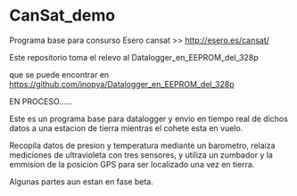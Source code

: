 # CanSat_demo
Programa base para consurso Esero cansat >>  http://esero.es/cansat/


  Este repositorio toma el relevo al Datalogger_en_EEPROM_del_328p
  
  que se puede encontrar en
  https://github.com/inopya/Datalogger_en_EEPROM_del_328p
  
  EN PROCESO......
  
  
Este es un programa base para datalogger y envio en tiempo real de dichos datos a una estacion de tierra mientras el cohete esta en vuelo.

Recopila datos de presion y temperatura mediante un barometro, relaiza mediciones de ultravioleta con tres sensores, y utiliza un zumbador y la emmision de la posicion GPS para ser localizado una vez en tierra.

Algunas partes aun estan en fase beta.
